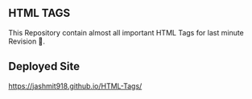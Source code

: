 ## HTML TAGS
This Repository contain almost all important HTML Tags for last minute Revision 👻.


## Deployed Site
https://jashmit918.github.io/HTML-Tags/